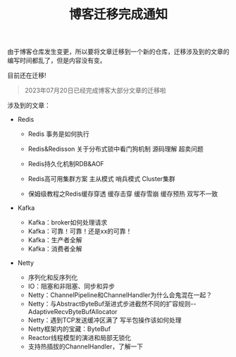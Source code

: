 ﻿---
title: 博客迁移完成通知
sticky: 999
#tags: "tags"
#categories: "博客维护"
abbrlink: 53348
updated: 2023-07-21 10:57:56
---






由于博客仓库发生变更，所以要将文章迁移到一个新的仓库，迁移涉及到的文章的编写时间都乱了，但是内容没有变。

目前还在迁移!



> 2023年07月20日已经完成博客大部分文章的迁移啦

涉及到的文章：

- Redis

  - Redis 事务是如何执行

  - Redis&Redisson 关于分布式锁中看门狗机制 源码理解 超卖问题

  - Redis持久化机制RDB&AOF

  - Redis高可用集群方案 主从模式 哨兵模式 Cluster集群

  - 保姆级教程之Redis缓存穿透 缓存击穿 缓存雪崩 缓存预热 双写不一致

- Kafka

  - Kafka：broker如何处理请求
  - Kafka：可靠！可靠！还是xx的可靠！
  - Kafka：生产者全解
  - Kafka：消费者全解

- Netty

  - 序列化和反序列化
  - IO：阻塞和非阻塞、同步和异步
  - Netty：ChannelPipeline和ChannelHandler为什么会鬼混在一起？
  - Netty：与AbstractByteBuf渐进式步进截然不同的扩容规则--AdaptiveRecvByteBufAllocator
  - Netty：遇到TCP发送缓冲区满了 写半包操作该如何处理
  - Netty框架内的宝藏：ByteBuf
  - Reactor线程模型的演进和局部无锁化
  - 支持热插拔的ChannelHandler，了解一下 

